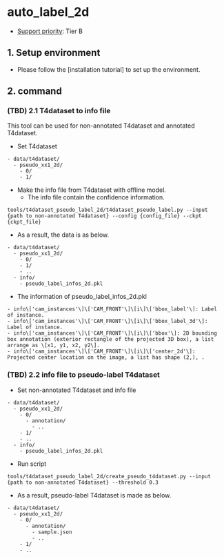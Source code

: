 # auto_label_2d

- [Support priority](https://github.com/tier4/AWML/blob/main/docs/design/autoware_ml_design.md#support-priority): Tier B

## 1. Setup environment

- Please follow the [installation tutorial] to set up the environment.

## 2. command
### (TBD) 2.1 T4dataset to info file

This tool can be used for non-annotated T4dataset and annotated T4dataset.
- Set T4dataset

```
- data/t4dataset/
  - pseudo_xx1_2d/
    - 0/
    - 1/
```

- Make the info file from T4dataset with offline model.
  - The info file contain the confidence information.

```
tools/t4dataset_pseudo_label_2d/t4dataset_pseudo_label.py --input {path to non-annotated T4dataset} --config {config_file} --ckpt {ckpt_file}
```

- As a result, the data is as below.

```
- data/t4dataset/
  - pseudo_xx1_2d/
    - 0/
    - 1/
    - ..
  - info/
    - pseudo_label_infos_2d.pkl
```

- The information of pseudo_label_infos_2d.pkl

```
- info\['cam_instances'\]\['CAM_FRONT'\]\[i\]\['bbox_label'\]: Label of instance.
- info\['cam_instances'\]\['CAM_FRONT'\]\[i\]\['bbox_label_3d'\]: Label of instance.
- info\['cam_instances'\]\['CAM_FRONT'\]\[i\]\['bbox'\]: 2D bounding box annotation (exterior rectangle of the projected 3D box), a list arrange as \[x1, y1, x2, y2\].
- info\['cam_instances'\]\['CAM_FRONT'\]\[i\]\['center_2d'\]: Projected center location on the image, a list has shape (2,), .
```

### (TBD) 2.2 info file to pseudo-label T4dataset

- Set non-annotated T4dataset and info file

```
- data/t4dataset/
  - pseudo_xx1_2d/
    - 0/
      - annotation/
        - ..
    - 1/
    - ..
  - info/
    - pseudo_label_infos_2d.pkl
```

- Run script

```
tools/t4dataset_pseudo_label_2d/create_pseudo_t4dataset.py --input {path to non-annotated T4dataset} --threshold 0.3
```

- As a result, pseudo-label T4dataset is made as below.

```
- data/t4dataset/
  - pseudo_xx1_2d/
    - 0/
      - annotation/
        - sample.json
        - ..
    - 1/
    - ..
```
